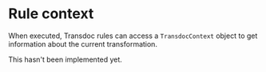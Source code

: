# Rule context

When executed, Transdoc rules can access a `TransdocContext` object to get
information about the current transformation.

This hasn't been implemented yet.
